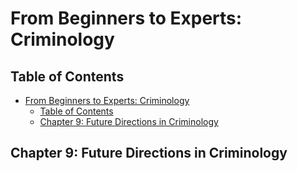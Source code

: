 # From Beginners to Experts: Criminology
## Table of Contents
- [From Beginners to Experts: Criminology](#from-beginners-to-experts-criminology)
  - [Table of Contents](#table-of-contents)
  - [Chapter 9: Future Directions in Criminology](#chapter-9-future-directions-in-criminology)

## Chapter 9: Future Directions in Criminology